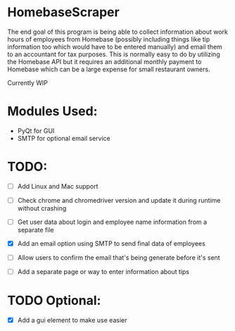 # HomebaseScraper

The end goal of this program is being able to collect information about work hours of employees
from Homebase (possibly including things like tip information too which would have to be entered manually)
and email them to an accountant for tax purposes. This is normally easy to do by utilizing the
Homebase API but it requires an additional monthly payment to Homebase which can be a large expense
for small restaurant owners.


Currently WIP

# Modules Used:
* PyQt for GUI
* SMTP for optional email service


# TODO:
- [ ] Add Linux and Mac support
- [ ] Check chrome and chromedriver version and update it during runtime without crashing
- [ ] Get user data about login and employee name information from a separate file
- [x] Add an email option using SMTP to send final data of employees
- [ ] Allow users to confirm the email that's being generate before it's sent
- [ ] Add a separate page or way to enter information about tips



# TODO Optional:
- [x] Add a gui element to make use easier
